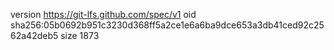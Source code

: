 version https://git-lfs.github.com/spec/v1
oid sha256:05b0692b951c3230d368ff5a2ce1e6a6ba9dce653a3db41ced92c2562a42deb5
size 1873
